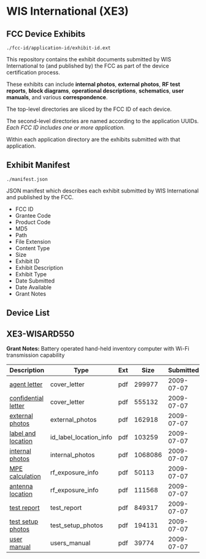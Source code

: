 # WIS International (XE3)
## FCC Device Exhibits

```
./fcc-id/application-id/exhibit-id.ext
```

This repository contains the exhibit documents submitted by WIS International to (and published by) the FCC as part of the device certification process.

These exhibits can include **internal photos**, **external photos**, **RF test reports**, **block diagrams**, **operational descriptions**, **schematics**, **user manuals**, and various **correspondence**.

The top-level directories are sliced by the FCC ID of each device.

The second-level directories are named according to the application UUIDs. *Each FCC ID includes one or more application.*

Within each application directory are the exhibits submitted with that application. 

## Exhibit Manifest

```
./manifest.json
```

JSON manifest which describes each exhibit submitted by WIS International and published by the FCC.

- FCC ID
- Grantee Code
- Product Code
- MD5
- Path
- File Extension
- Content Type
- Size
- Exhibit ID
- Exhibit Description
- Exhibit Type
- Date Submitted
- Date Available
- Grant Notes

## Device List
## XE3-WISARD550
**Grant Notes:** Battery operated hand-held inventory computer with Wi-Fi transmission capability

| Description | Type | Ext | Size | Submitted | Available |
| ----------- | ---- | --- | ---- | --------- | --------- |
| [agent letter](XE3-WISARD550/287da93504a564aaec6c1ced833dec64/1135199.pdf) | cover_letter | pdf | 299977 | 2009-07-07 | 2009-07-08 |
| [confidential letter](XE3-WISARD550/287da93504a564aaec6c1ced833dec64/1135200.pdf) | cover_letter | pdf | 555132 | 2009-07-07 | 2009-07-08 |
| [external photos](XE3-WISARD550/287da93504a564aaec6c1ced833dec64/1135201.pdf) | external_photos | pdf | 162918 | 2009-07-07 | 2009-07-08 |
| [label and location](XE3-WISARD550/287da93504a564aaec6c1ced833dec64/1135202.pdf) | id_label_location_info | pdf | 103259 | 2009-07-07 | 2009-07-08 |
| [internal photos](XE3-WISARD550/287da93504a564aaec6c1ced833dec64/1135203.pdf) | internal_photos | pdf | 1068086 | 2009-07-07 | 2009-07-08 |
| [MPE calculation](XE3-WISARD550/287da93504a564aaec6c1ced833dec64/1135206.pdf) | rf_exposure_info | pdf | 50113 | 2009-07-07 | 2009-07-08 |
| [antenna location](XE3-WISARD550/287da93504a564aaec6c1ced833dec64/1135207.pdf) | rf_exposure_info | pdf | 111568 | 2009-07-07 | 2009-07-08 |
| [test report](XE3-WISARD550/287da93504a564aaec6c1ced833dec64/1135209.pdf) | test_report | pdf | 849317 | 2009-07-07 | 2009-07-08 |
| [test setup photos](XE3-WISARD550/287da93504a564aaec6c1ced833dec64/1135210.pdf) | test_setup_photos | pdf | 194131 | 2009-07-07 | 2009-07-08 |
| [user manual](XE3-WISARD550/287da93504a564aaec6c1ced833dec64/1135211.pdf) | users_manual | pdf | 39774 | 2009-07-07 | 2009-07-08 |
